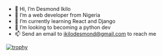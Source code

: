 - 👋 Hi, I’m Desmond Ikilo
- 👀 I’m a web developer from Nigeria
- 🌱 I’m currently learning React and Django
- 💞️ I’m looking to becoming a python dev
- 📫 Send an email to ikilodesmond@gmail.com to reach me

[![trophy](https://github-profile-trophy.vercel.app/?username=Desmondflexy)](https://github.com/Desmondflexy/github-profile-trophy)

<!---
Desmondflexy/Desmondflexy is a ✨ special ✨ repository because its `README.md` (this file) appears on your GitHub profile.
You can click the Preview link to take a look at your changes.
--->
